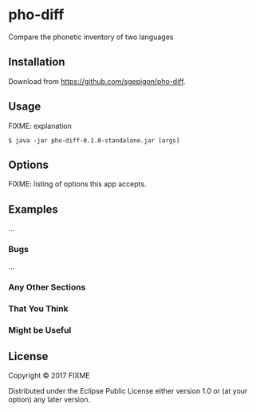 # pho-diff

Compare the phonetic inventory of two languages

## Installation

Download from https://github.com/sgepigon/pho-diff.

## Usage

FIXME: explanation

    $ java -jar pho-diff-0.1.0-standalone.jar [args]

## Options

FIXME: listing of options this app accepts.

## Examples

...

### Bugs

...

### Any Other Sections
### That You Think
### Might be Useful

## License

Copyright © 2017 FIXME

Distributed under the Eclipse Public License either version 1.0 or (at
your option) any later version.
